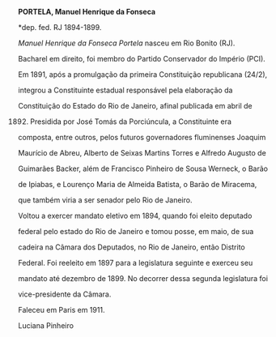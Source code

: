 **PORTELA, Manuel Henrique da Fonseca**



\*dep. fed. RJ 1894-1899.



*Manuel Henrique da Fonseca Portela* nasceu em Rio Bonito (RJ).



Bacharel em direito, foi membro do Partido Conservador do Império (PCI).



Em 1891, após a promulgação da primeira Constituição republicana (24/2),

integrou a Constituinte estadual responsável pela elaboração da

Constituição do Estado do Rio de Janeiro, afinal publicada em abril de

1892. Presidida por José Tomás da Porciúncula, a Constituinte era

composta, entre outros, pelos futuros governadores fluminenses Joaquim

Maurício de Abreu, Alberto de Seixas Martins Torres e Alfredo Augusto de

Guimarães Backer, além de Francisco Pinheiro de Sousa Werneck, o Barão

de Ipiabas, e Lourenço Maria de Almeida Batista, o Barão de Miracema,

que também viria a ser senador pelo Rio de Janeiro.



Voltou a exercer mandato eletivo em 1894, quando foi eleito deputado

federal pelo estado do Rio de Janeiro e tomou posse, em maio, de sua

cadeira na Câmara dos Deputados, no Rio de Janeiro, então Distrito

Federal. Foi reeleito em 1897 para a legislatura seguinte e exerceu seu

mandato até dezembro de 1899. No decorrer dessa segunda legislatura foi

vice-presidente da Câmara.



Faleceu em Paris em 1911.



Luciana Pinheiro



